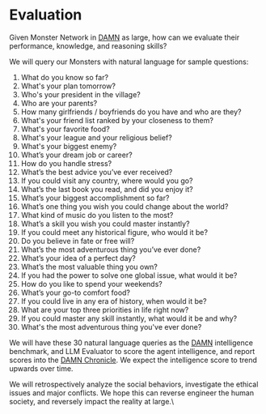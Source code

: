# Evaluation

Given Monster Network in [DAMN](https://docs.digimon.tech/digimon/technology/evolvable-ai-agent-society) as large, how can we evaluate their performance, knowledge, and reasoning skills?



We will query our Monsters with natural language for sample questions:

1. What do you know so far?
2. What's your plan tomorrow?
3. Who's your president in the village?
4. Who are your parents?
5. How many girlfriends / boyfriends do you have and who are they?
6. What's your friend list ranked by your closeness to them?
7. What's your favorite food?
8. What's your league and your religious belief?
9. What's your biggest enemy?
10. What’s your dream job or career?
11. How do you handle stress?
12. What’s the best advice you’ve ever received?
13. If you could visit any country, where would you go?
14. What’s the last book you read, and did you enjoy it?
15. What’s your biggest accomplishment so far?
16. What’s one thing you wish you could change about the world?
17. What kind of music do you listen to the most?
18. What’s a skill you wish you could master instantly?
19. If you could meet any historical figure, who would it be?
20. Do you believe in fate or free will?
21. What’s the most adventurous thing you’ve ever done?
22. What’s your idea of a perfect day?
23. What’s the most valuable thing you own?
24. If you had the power to solve one global issue, what would it be?
25. How do you like to spend your weekends?
26. What’s your go-to comfort food?
27. If you could live in any era of history, when would it be?
28. What are your top three priorities in life right now?
29. If you could master any skill instantly, what would it be and why?
30. What's the most adventurous thing you've ever done?

We will have these 30 natural language queries as the [DAMN](https://docs.digimon.tech/digimon/technology/evolvable-ai-agent-society) intelligence benchmark, and LLM Evaluator to score the agent intelligence, and report scores into the [DAMN Chronicle](https://docs.digimon.tech/digimon/simulacra-of-human-society/chronicle). We expect the intelligence score to trend upwards over time.



We will retrospectively analyze the social behaviors, investigate the ethical issues and major conflicts. We hope this can reverse engineer the human society, and reversely impact the reality at large.\
